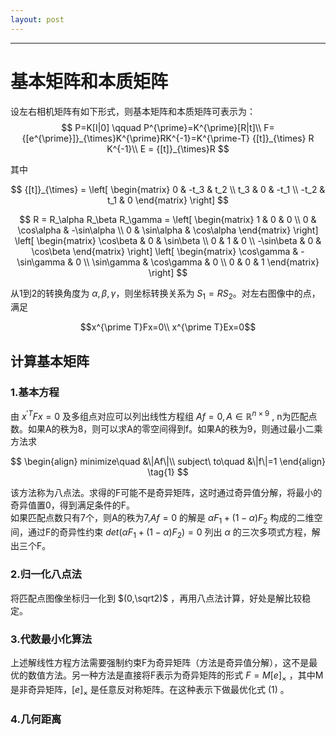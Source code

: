 ```yaml
---
layout: post
---
```

-------------
# 基本矩阵和本质矩阵
设左右相机矩阵有如下形式，则基本矩阵和本质矩阵可表示为：
$$
P=K[I|0] \qquad P^{\prime}=K^{\prime}[R|t]\\
F={[e^{\prime}]}_{\times}K^{\prime}RK^{-1}=K^{\prime-T} {[t]}_{\times} R K^{-1}\\
E = {[t]}_{\times}R
$$

其中

$$
{[t]}_{\times} =  
\left[
 \begin{matrix}
   0 & -t_3 & t_2 \\
   t_3 & 0 & -t_1 \\
   -t_2 & t_1 & 0
  \end{matrix}
  \right]
$$

$$
R = R_\alpha R_\beta R_\gamma =
\left[
 \begin{matrix}
   1 & 0 & 0 \\
   0 & \cos\alpha & -\sin\alpha \\
   0 & \sin\alpha & \cos\alpha
  \end{matrix}
\right]
\left[
 \begin{matrix}
   \cos\beta & 0 & \sin\beta \\
   0 & 1 & 0 \\
   -\sin\beta & 0 & \cos\beta
  \end{matrix}
\right]
\left[
 \begin{matrix}
   \cos\gamma & -\sin\gamma & 0 \\
   \sin\gamma & \cos\gamma & 0 \\
   0 & 0 & 1
  \end{matrix}
\right]
$$

从1到2的转换角度为 $\alpha, \beta, \gamma$，则坐标转换关系为 $S_1 = RS_2$。对左右图像中的点，满足

$$x^{\prime T}Fx=0\\
x^{\prime T}Ex=0$$

## 计算基本矩阵
### 1.基本方程
由 $x^{\prime T}Fx=0$ 及多组点对应可以列出线性方程组 $Af=0, A\in \mathbb R^{n\times 9}$ , n为匹配点数。如果A的秩为8，则可以求A的零空间得到f。如果A的秩为9，则通过最小二乘方法求

$$
\begin{align}
minimize\quad  &\|Af\|\\
subject\ to\quad  &\|f\|=1
\end{align} \tag{1}
$$

该方法称为八点法。求得的F可能不是奇异矩阵，这时通过奇异值分解，将最小的奇异值置0，得到满足条件的F。  
如果匹配点数只有7个，则A的秩为7,$Af=0$ 的解是 $\alpha F_1+(1-\alpha )F_2$ 构成的二维空间，通过F的奇异性约束 $det(\alpha F_1+(1-\alpha )F_2) = 0$ 列出 $\alpha$ 的三次多项式方程，解出三个F。

### 2.归一化八点法
将匹配点图像坐标归一化到 $(0,\sqrt2)$ ，再用八点法计算，好处是解比较稳定。

### 3.代数最小化算法
上述解线性方程方法需要强制约束F为奇异矩阵（方法是奇异值分解），这不是最优的数值方法。另一种方法是直接将F表示为奇异矩阵的形式 $F=M{[e]}_{\times}$ ，其中M是非奇异矩阵，${[e]}_{\times}$ 是任意反对称矩阵。在这种表示下做最优化式 $(1)$ 。

### 4.几何距离
